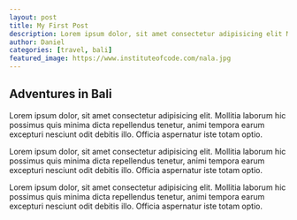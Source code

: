 ```yaml
---
layout: post
title: My First Post
description: Lorem ipsum dolor, sit amet consectetur adipisicing elit Mollitia laborum hic possimus quis minima dicta repellendus tenetur animi tempora earum excepturi nesciunt odit debitis illo. Officia aspernatur iste totam optio.
author: Daniel 
categories: [travel, bali]
featured_image: https://www.instituteofcode.com/nala.jpg
---
```


<!-- Heading h2 = ## -->
## Adventures in Bali

Lorem ipsum dolor, sit amet consectetur adipisicing elit. Mollitia laborum hic possimus quis minima dicta repellendus tenetur, animi tempora earum excepturi nesciunt odit debitis illo. Officia aspernatur iste totam optio.

Lorem ipsum dolor, sit amet consectetur adipisicing elit. Mollitia laborum hic possimus quis minima dicta repellendus tenetur, animi tempora earum excepturi nesciunt odit debitis illo. Officia aspernatur iste totam optio.

Lorem ipsum dolor, sit amet consectetur adipisicing elit. Mollitia laborum hic possimus quis minima dicta repellendus tenetur, animi tempora earum excepturi nesciunt odit debitis illo. Officia aspernatur iste totam optio.